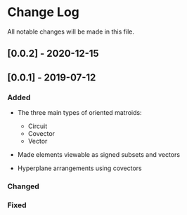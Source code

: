 # Change Log

All notable changes will be made in this file.

## [0.0.2] - 2020-12-15

###

## [0.0.1] - 2019-07-12

### Added

- The three main types of oriented matroids:

    - Circuit
    - Covector
    - Vector

- Made elements viewable as signed subsets and vectors
- Hyperplane arrangements using covectors

### Changed

### Fixed
